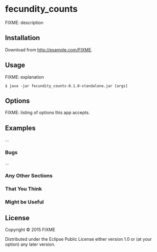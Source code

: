 # fecundity_counts

FIXME: description

## Installation

Download from http://example.com/FIXME.

## Usage

FIXME: explanation

    $ java -jar fecundity_counts-0.1.0-standalone.jar [args]

## Options

FIXME: listing of options this app accepts.

## Examples

...

### Bugs

...

### Any Other Sections
### That You Think
### Might be Useful

## License

Copyright © 2015 FIXME

Distributed under the Eclipse Public License either version 1.0 or (at
your option) any later version.
